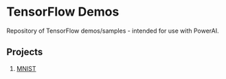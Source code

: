 # TensorFlow Demos

Repository of TensorFlow demos/samples - intended for use with PowerAI. 

## Projects

1. [MNIST](https://github.com/ChrisParsonsDev/tensorflow_demos/tree/master/mnist)
